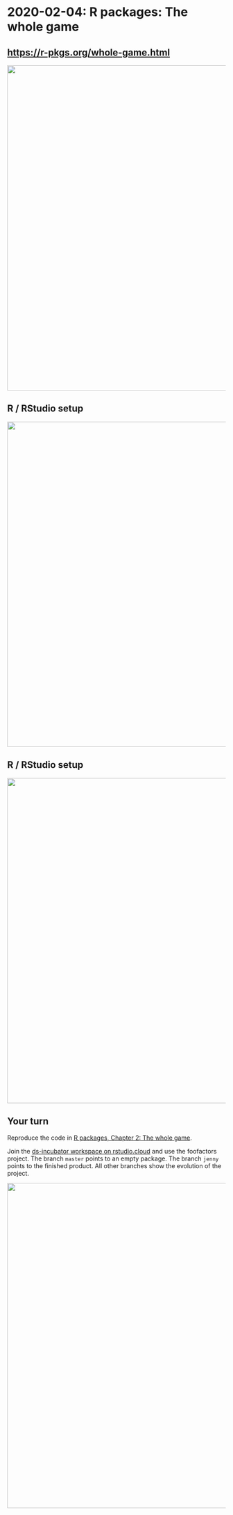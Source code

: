# 2020-02-04: R packages: The whole game



## <https://r-pkgs.org/whole-game.html>

<img src="https://i.imgur.com/spXKlG3.png" align="center" width = 750 />



## R / RStudio setup

<img src="https://i.imgur.com/f3lZDdt.png" align="center" width = 750 />



## R / RStudio setup

<img src="https://i.imgur.com/aBcCczz.png" align="center" width = 750 />



## Your turn

Reproduce the code in [R packages, Chapter 2: The whole game](https://r-pkgs.org/whole-game.html).

Join the [ds-incubator workspace on rstudio.cloud](https://login.rstudio.cloud/invite?space_name=ds-incubator&code=4ANw0H%2B0vnani%2BVlgotILJ9yAt3y8mMubZTgZx0c&setup=1) and use the foofactors project. The branch `master` points to an empty package. The branch `jenny` points to the finished product. All other branches show the evolution of the project.

<img src="https://i.imgur.com/QotIoOR.png" align="center" width = 750 />

